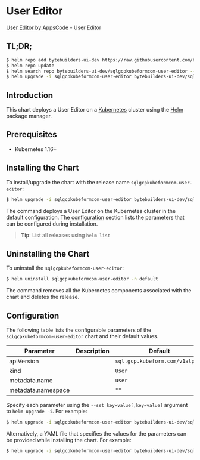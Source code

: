 # User Editor

[User Editor by AppsCode](https://byte.builders) - User Editor

## TL;DR;

```bash
$ helm repo add bytebuilders-ui-dev https://raw.githubusercontent.com/bytebuilders/ui-wizards/
$ helm repo update
$ helm search repo bytebuilders-ui-dev/sqlgcpkubeformcom-user-editor --version=v0.4.17
$ helm upgrade -i sqlgcpkubeformcom-user-editor bytebuilders-ui-dev/sqlgcpkubeformcom-user-editor -n default --create-namespace --version=v0.4.17
```

## Introduction

This chart deploys a User Editor on a [Kubernetes](http://kubernetes.io) cluster using the [Helm](https://helm.sh) package manager.

## Prerequisites

- Kubernetes 1.16+

## Installing the Chart

To install/upgrade the chart with the release name `sqlgcpkubeformcom-user-editor`:

```bash
$ helm upgrade -i sqlgcpkubeformcom-user-editor bytebuilders-ui-dev/sqlgcpkubeformcom-user-editor -n default --create-namespace --version=v0.4.17
```

The command deploys a User Editor on the Kubernetes cluster in the default configuration. The [configuration](#configuration) section lists the parameters that can be configured during installation.

> **Tip**: List all releases using `helm list`

## Uninstalling the Chart

To uninstall the `sqlgcpkubeformcom-user-editor`:

```bash
$ helm uninstall sqlgcpkubeformcom-user-editor -n default
```

The command removes all the Kubernetes components associated with the chart and deletes the release.

## Configuration

The following table lists the configurable parameters of the `sqlgcpkubeformcom-user-editor` chart and their default values.

|     Parameter      | Description |                  Default                   |
|--------------------|-------------|--------------------------------------------|
| apiVersion         |             | <code>sql.gcp.kubeform.com/v1alpha1</code> |
| kind               |             | <code>User</code>                          |
| metadata.name      |             | <code>user</code>                          |
| metadata.namespace |             | <code>""</code>                            |


Specify each parameter using the `--set key=value[,key=value]` argument to `helm upgrade -i`. For example:

```bash
$ helm upgrade -i sqlgcpkubeformcom-user-editor bytebuilders-ui-dev/sqlgcpkubeformcom-user-editor -n default --create-namespace --version=v0.4.17 --set apiVersion=sql.gcp.kubeform.com/v1alpha1
```

Alternatively, a YAML file that specifies the values for the parameters can be provided while
installing the chart. For example:

```bash
$ helm upgrade -i sqlgcpkubeformcom-user-editor bytebuilders-ui-dev/sqlgcpkubeformcom-user-editor -n default --create-namespace --version=v0.4.17 --values values.yaml
```
